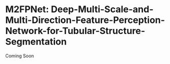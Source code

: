 # M2FPNet: Deep-Multi-Scale-and-Multi-Direction-Feature-Perception-Network-for-Tubular-Structure-Segmentation
Coming Soon
